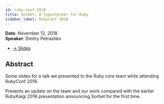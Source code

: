```yaml
---
id: ruby-conf-2018
title: Sorbet: A Typechecker for Ruby
sidebar_label: RubyConf 2018
---
```


**Date**: November 12, 2018\
**Speaker**: Dmitry Petrashko

- [→ Slides](https://sorbet.run/talks/RubyConf2018/#/)

## Abstract

Some slides for a talk we presented to the Ruby core team while attending RubyConf 2018.

Presents an update on the team and our work compared with the earlier RubyKaigi 2018 presentation announcing Sorbet for the first time.
